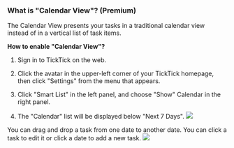 ### What is "Calendar View"? (Premium)

The Calendar View presents your tasks in a traditional calendar view instead of in a vertical list of task items.

**How to enable "Calendar View"?**

1. Sign in to TickTick on the web.

2. Click the avatar in the upper-left corner of your TickTick homepage, then click "Settings" from the menu that appears.

3. Click "Smart List" in the left panel, and choose "Show" Calendar in the right panel.

4. The "Calendar" list will be displayed below "Next 7 Days". ![](../../../images/ticktick-web-version/calendar-subscription/2.7.3.1.png)

You can drag and drop a task from one date to another date. You can click a task to edit it or click a date to add a new task. ![](../../../images/ticktick-web-version/calendar-subscription/2.7.3.2.png)

